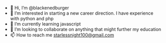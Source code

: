 - 👋 Hi, I’m @blackenedburger
- 👀 I’m interested in starting a new career direction.  I have experience with python and php
- 🌱 I’m currently learning javascript
- 💞️ I’m looking to collaborate on anything that might further my education
- 📫 How to reach me starlessnight100@gmail.com

<!---
blackenedburger/blackenedburger is a ✨ special ✨ repository because its `README.md` (this file) appears on your GitHub profile.
You can click the Preview link to take a look at your changes.
--->
